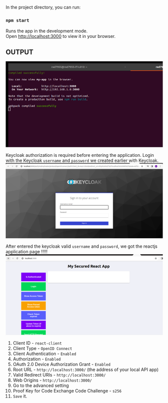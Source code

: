 In the project directory, you can run:

### `npm start`

Runs the app in the development mode.\
Open [http://localhost:3000](http://localhost:3000) to view it in your browser.

OUTPUT
--------
![Alt text](image.png)

Keycloak authorization is required before entering the application. Login with the Keycloak `username` and `password` we created earlier with Keycloak.
![Alt text](image-1.png)

After entered the keycloak valid `username` and `password`, we got the reactjs application page !!!!!
![Alt text](image-2.png)



1. Client ID                                   - `react-client`
2. Client Type                                 - `OpenID Connect`
3. Client Authentication                       - `Enabled`
4. Authorization                               - `Enabled`
5. OAuth 2.0 Device Authorization Grant        - `Enabled`
6. Root URL                                    - `http://localhost:3000/` (the address of your local API app)
7. Valid Redirect URIs                         - `http://localhost:3000/`
8. Web Origins                                 - `http://localhost:3000/`
9. Go to the advanced setting 
10. Proof Key for Code Exchange Code Challenge - `s256`
11. `Save` it.
